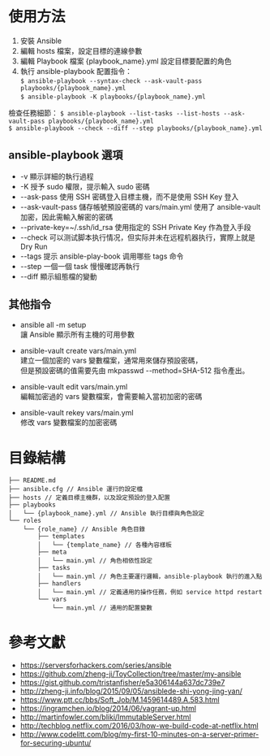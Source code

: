 # 使用方法

1. 安裝 Ansible
2. 編輯 hosts 檔案，設定目標的連線參數  
3. 編輯 Playbook 檔案 {playbook_name}.yml 設定目標要配置的角色  
4. 執行 ansible-playbook 配置指令：   
```$ ansible-playbook --syntax-check --ask-vault-pass playbooks/{playbook_name}.yml```   
```$ ansible-playbook -K playbooks/{playbook_name}.yml```   

檢查任務細節：
```$ ansible-playbook --list-tasks --list-hosts --ask-vault-pass playbooks/{playbook_name}.yml```   
```$ ansible-playbook --check --diff --step playbooks/{playbook_name}.yml```   

## ansible-playbook 選項

* -v 顯示詳細的執行過程  
* -K 授予 sudo 權限，提示輸入 sudo 密碼  
* --ask-pass 使用 SSH 密碼登入目標主機，而不是使用 SSH Key 登入  
* --ask-vault-pass 儲存帳號預設密碼的 vars/main.yml 使用了 ansible-vault 加密，因此需輸入解密的密碼  
* --private-key=~/.ssh/id_rsa 使用指定的 SSH Private Key 作為登入手段   
* --check 可以测试脚本执行情况，但实际并未在远程机器执行，實際上就是 Dry Run   
* --tags 提示 ansible-play-book 调用哪些 tags 命令   
* --step 一個一個 task 慢慢確認再執行
* --diff 顯示組態檔的變動

## 其他指令

* ansible all -m setup   
讓 Ansible 顯示所有主機的可用參數

* ansible-vault create vars/main.yml   
建立一個加密的 vars 變數檔案，通常用來儲存預設密碼，   
但是預設密碼的值需要先由 mkpasswd --method=SHA-512 指令產出。

* ansible-vault edit vars/main.yml   
編輯加密過的 vars 變數檔案，會需要輸入當初加密的密碼

* ansible-vault rekey vars/main.yml   
修改 vars 變數檔案的加密密碼

# 目錄結構

```
├── README.md   
├── ansible.cfg // Ansible 運行的設定檔   
├── hosts // 定義目標主機群，以及設定預設的登入配置   
├── playbooks   
│   └── {playbook_name}.yml // Ansible 執行目標與角色設定   
└── roles   
    └── {role_name} // Ansible 角色目錄   
        ├── templates   
        │   └── {template_name} // 各種內容樣板   
        ├── meta   
        │   └── main.yml // 角色相依性設定   
        ├── tasks   
        │   └── main.yml // 角色主要運行邏輯，ansible-playbook 執行的進入點
        ├── handlers   
        │   └── main.yml // 定義通用的操作任務，例如 service httpd restart     
        └── vars   
            └── main.yml // 通用的配置變數  
``` 

# 參考文獻

* https://serversforhackers.com/series/ansible  
* https://github.com/zheng-ji/ToyCollection/tree/master/my-ansible  
* https://gist.github.com/tristanfisher/e5a306144a637dc739e7  
* http://zheng-ji.info/blog/2015/09/05/ansiblede-shi-yong-jing-yan/  
* https://www.ptt.cc/bbs/Soft_Job/M.1459614489.A.583.html   
* https://ingramchen.io/blog/2014/06/vagrant-up.html   
* http://martinfowler.com/bliki/ImmutableServer.html   
* http://techblog.netflix.com/2016/03/how-we-build-code-at-netflix.html  
* http://www.codelitt.com/blog/my-first-10-minutes-on-a-server-primer-for-securing-ubuntu/  
